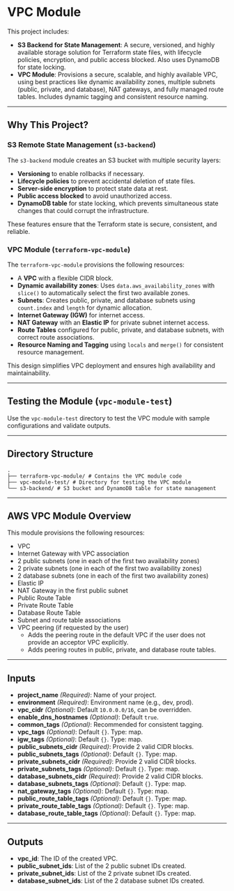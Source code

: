 # VPC Module

This project includes:  
- **S3 Backend for State Management**: A secure, versioned, and highly available storage solution for Terraform state files, with lifecycle policies, encryption, and public access blocked. Also uses DynamoDB for state locking.  
- **VPC Module**: Provisions a secure, scalable, and highly available VPC, using best practices like dynamic availability zones, multiple subnets (public, private, and database), NAT gateways, and fully managed route tables. Includes dynamic tagging and consistent resource naming.  

---

## Why This Project?

### S3 Remote State Management (`s3-backend`)
The `s3-backend` module creates an S3 bucket with multiple security layers:  
- **Versioning** to enable rollbacks if necessary.  
- **Lifecycle policies** to prevent accidental deletion of state files.  
- **Server-side encryption** to protect state data at rest.  
- **Public access blocked** to avoid unauthorized access.  
- **DynamoDB table** for state locking, which prevents simultaneous state changes that could corrupt the infrastructure.  

These features ensure that the Terraform state is secure, consistent, and reliable.  

### VPC Module (`terraform-vpc-module`)
The `terraform-vpc-module` provisions the following resources:  
- A **VPC** with a flexible CIDR block.  
- **Dynamic availability zones**: Uses `data.aws_availability_zones` with `slice()` to automatically select the first two available zones.  
- **Subnets**: Creates public, private, and database subnets using `count.index` and `length` for dynamic allocation.  
- **Internet Gateway (IGW)** for internet access.  
- **NAT Gateway** with an **Elastic IP** for private subnet internet access.  
- **Route Tables** configured for public, private, and database subnets, with correct route associations.  
- **Resource Naming and Tagging** using `locals` and `merge()` for consistent resource management.  

This design simplifies VPC deployment and ensures high availability and maintainability.  

---

## Testing the Module (`vpc-module-test`)
Use the `vpc-module-test` directory to test the VPC module with sample configurations and validate outputs.  

---

## Directory Structure

```
.
├── terraform-vpc-module/ # Contains the VPC module code
├── vpc-module-test/ # Directory for testing the VPC module
└── s3-backend/ # S3 bucket and DynamoDB table for state management
```


---

## AWS VPC Module Overview

This module provisions the following resources:  
- VPC  
- Internet Gateway with VPC association  
- 2 public subnets (one in each of the first two availability zones)  
- 2 private subnets (one in each of the first two availability zones)  
- 2 database subnets (one in each of the first two availability zones)  
- Elastic IP  
- NAT Gateway in the first public subnet  
- Public Route Table  
- Private Route Table  
- Database Route Table  
- Subnet and route table associations  
- VPC peering (if requested by the user)  
  - Adds the peering route in the default VPC if the user does not provide an acceptor VPC explicitly.  
  - Adds peering routes in public, private, and database route tables.  

---

## Inputs

- **project_name** *(Required)*: Name of your project.  
- **environment** *(Required)*: Environment name (e.g., dev, prod).  
- **vpc_cidr** *(Optional)*: Default `10.0.0.0/16`, can be overridden.  
- **enable_dns_hostnames** *(Optional)*: Default `true`.  
- **common_tags** *(Optional)*: Recommended for consistent tagging.  
- **vpc_tags** *(Optional)*: Default `{}`. Type: map.  
- **igw_tags** *(Optional)*: Default `{}`. Type: map.  
- **public_subnets_cidr** *(Required)*: Provide 2 valid CIDR blocks.  
- **public_subnets_tags** *(Optional)*: Default `{}`. Type: map.  
- **private_subnets_cidr** *(Required)*: Provide 2 valid CIDR blocks.  
- **private_subnets_tags** *(Optional)*: Default `{}`. Type: map.  
- **database_subnets_cidr** *(Required)*: Provide 2 valid CIDR blocks.  
- **database_subnets_tags** *(Optional)*: Default `{}`. Type: map.  
- **nat_gateway_tags** *(Optional)*: Default `{}`. Type: map.  
- **public_route_table_tags** *(Optional)*: Default `{}`. Type: map.  
- **private_route_table_tags** *(Optional)*: Default `{}`. Type: map.  
- **database_route_table_tags** *(Optional)*: Default `{}`. Type: map.  

---

## Outputs

- **vpc_id**: The ID of the created VPC.  
- **public_subnet_ids**: List of the 2 public subnet IDs created.  
- **private_subnet_ids**: List of the 2 private subnet IDs created.  
- **database_subnet_ids**: List of the 2 database subnet IDs created.  
